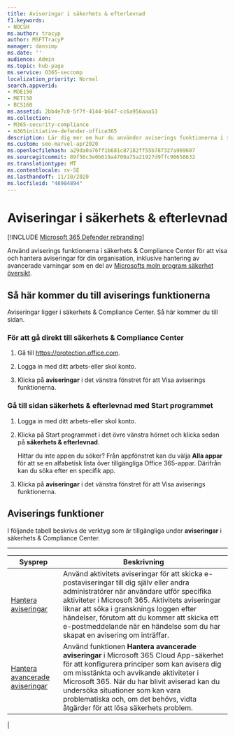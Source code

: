 ```yaml
---
title: Aviseringar i säkerhets & efterlevnad
f1.keywords:
- NOCSH
ms.author: tracyp
author: MSFTTracyP
manager: dansimp
ms.date: ''
audience: Admin
ms.topic: hub-page
ms.service: O365-seccomp
localization_priority: Normal
search.appverid:
- MOE150
- MET150
- BCS160
ms.assetid: 2bb4e7c0-5f7f-4144-b647-cc6a956aaa53
ms.collection:
- M365-security-compliance
- m365initiative-defender-office365
description: Lär dig mer om hur du använder aviserings funktionerna i säkerhets & för Office 365 för att visa och hantera aviseringar, till exempel hantera avancerade aviseringar.
ms.custom: seo-marvel-apr2020
ms.openlocfilehash: a29da0a76ff1b681c87182ff55b787327a969607
ms.sourcegitcommit: 89f56c3e0b619a4700a75a21927d9ffc90658632
ms.translationtype: MT
ms.contentlocale: sv-SE
ms.lasthandoff: 11/10/2020
ms.locfileid: "48984894"
---
```

# <a name="alerts-in-the-security--compliance-center"></a>Aviseringar i säkerhets & efterlevnad

[!INCLUDE [Microsoft 365 Defender rebranding](../includes/microsoft-defender-for-office.md)]


Använd aviserings funktionerna i säkerhets & Compliance Center för att visa och hantera aviseringar för din organisation, inklusive hantering av avancerade varningar som en del av [Microsofts moln program säkerhet översikt](https://docs.microsoft.com/cloud-app-security/what-is-cloud-app-security).

## <a name="how-to-get-to-the-alerts-features"></a>Så här kommer du till aviserings funktionerna

Aviseringar ligger i säkerhets & Compliance Center. Så här kommer du till sidan.

### <a name="to-go-directly-to-the-security--compliance-center"></a>För att gå direkt till säkerhets & Compliance Center

1. Gå till <https://protection.office.com>.

2. Logga in med ditt arbets-eller skol konto.

3. Klicka på **aviseringar** i det vänstra fönstret för att Visa aviserings funktionerna.

### <a name="to-go-to-the-security--compliance-center-using-the-app-launcher"></a>Gå till sidan säkerhets & efterlevnad med Start programmet

1. Logga in med ditt arbets-eller skol konto.

2. Klicka på Start programmet i det övre vänstra hörnet och klicka sedan på **säkerhets & efterlevnad**.

   Hittar du inte appen du söker? Från appfönstret kan du välja **Alla appar** för att se en alfabetisk lista över tillgängliga Office 365-appar. Därifrån kan du söka efter en specifik app.

3. Klicka på **aviseringar** i det vänstra fönstret för att Visa aviserings funktionerna.

## <a name="alerts-features"></a>Aviserings funktioner

I följande tabell beskrivs de verktyg som är tillgängliga under **aviseringar** i säkerhets & Compliance Center.

****

|Sysprep|Beskrivning|
|---|---|
|[Hantera aviseringar](../../compliance/create-activity-alerts.md)|Använd aktivitets aviseringar för att skicka e-postaviseringar till dig själv eller andra administratörer när användare utför specifika aktiviteter i Microsoft 365. Aktivitets aviseringar liknar att söka i gransknings loggen efter händelser, förutom att du kommer att skicka ett e-postmeddelande när en händelse som du har skapat en avisering om inträffar.|
|[Hantera avancerade aviseringar](https://docs.microsoft.com/cloud-app-security/what-is-cloud-app-security)|Använd funktionen **Hantera avancerade aviseringar** i Microsoft 365 Cloud App-säkerhet för att konfigurera principer som kan avisera dig om misstänkta och avvikande aktiviteter i Microsoft 365. När du har blivit aviserad kan du undersöka situationer som kan vara problematiska och, om det behövs, vidta åtgärder för att lösa säkerhets problem.|
|
